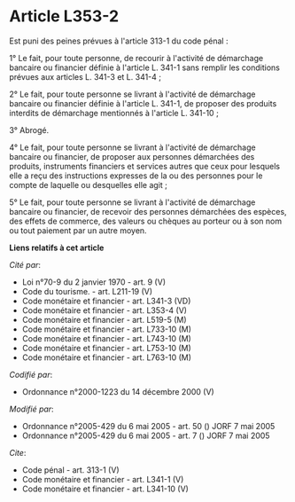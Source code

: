 # Article L353-2

Est puni des peines prévues à l'article 313-1 du code pénal : 

1° Le fait, pour toute personne, de recourir à l'activité de démarchage bancaire ou financier définie à l'article L. 341-1
sans remplir les conditions prévues aux articles L. 341-3 et L. 341-4 ; 

2° Le fait, pour toute personne se livrant à l'activité de démarchage bancaire ou financier définie à l'article L. 341-1, de
proposer des produits interdits de démarchage mentionnés à l'article L. 341-10 ; 

3° Abrogé. 

4° Le fait, pour toute personne se livrant à l'activité de démarchage bancaire ou financier, de proposer aux personnes
démarchées des produits, instruments financiers et services autres que ceux pour lesquels elle a reçu des instructions
expresses de la ou des personnes pour le compte de laquelle ou desquelles elle agit ; 

5° Le fait, pour toute personne se livrant à l'activité de démarchage bancaire ou financier, de recevoir des personnes
démarchées des espèces, des effets de commerce, des valeurs ou chèques au porteur ou à son nom ou tout paiement par un autre
moyen.

**Liens relatifs à cet article**

_Cité par_:

  - Loi n°70-9 du 2 janvier 1970 - art. 9 (V)
  - Code du tourisme. - art. L211-19 (V)
  - Code monétaire et financier - art. L341-3 (VD)
  - Code monétaire et financier - art. L353-4 (V)
  - Code monétaire et financier - art. L519-5 (M)
  - Code monétaire et financier - art. L733-10 (M)
  - Code monétaire et financier - art. L743-10 (M)
  - Code monétaire et financier - art. L753-10 (M)
  - Code monétaire et financier - art. L763-10 (M)

_Codifié par_:

  - Ordonnance n°2000-1223 du 14 décembre 2000 (V)

_Modifié par_:

  - Ordonnance n°2005-429 du 6 mai 2005 - art. 50 () JORF 7 mai 2005
  - Ordonnance n°2005-429 du 6 mai 2005 - art. 7 () JORF 7 mai 2005

_Cite_:

  - Code pénal - art. 313-1 (V)
  - Code monétaire et financier - art. L341-1 (V)
  - Code monétaire et financier - art. L341-10 (V)
